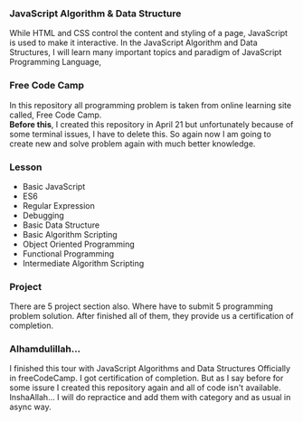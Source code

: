 ###  JavaScript Algorithm & Data Structure 
While HTML and CSS control the content and styling of a page, JavaScript is used to make it interactive. In the JavaScript Algorithm and Data Structures, I will learn many important topics and paradigm of JavaScript Programming Language,

### Free Code Camp

In this repository all programming problem is taken from online learning site called, Free Code Camp. <br>
**Before this**, I created this repository in April 21 but unfortunately because of some terminal issues, I have to delete this. So again now I am going to create new and solve problem again with much better knowledge. 

### Lesson
- Basic JavaScript
- ES6
- Regular Expression
- Debugging
- Basic Data Structure
- Basic Algorithm Scripting
- Object Oriented Programming
- Functional Programming 
- Intermediate Algorithm Scripting

### Project
There are 5 project section also. Where have to submit 5 programming problem solution.  After finished all of them, they provide us a certification of completion.

### Alhamdulillah...
I finished this tour with JavaScript Algorithms and Data Structures Officially in freeCodeCamp. I got certification of completion. But as I say before for some issure I created this repository again and all of code isn't available. InshaAllah... I will do repractice and add them with category and as usual in async way.

